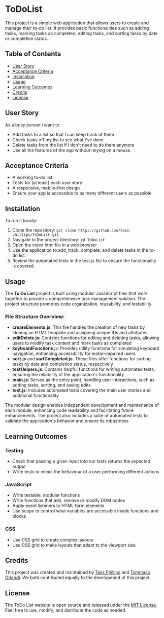 # ToDoList

This project is a simple web application that allows users to create and manage their to-do list. It provides basic functionalities such as adding tasks, marking tasks as completed, editing tasks, and sorting tasks by date or completion status.

## Table of Contents

- [User Story](#user-story)
- [Acceptance Criteria](#criteria)
- [Installation](#installation)
- [Usage](#usage)
- [Learning Outcomes](#outcomes)
- [Credits](#credits)
- [License](#license)

## User Story <a name="user-story"></a>

As a busy person I want to:

- Add tasks to a list so that I can keep track of them
- Check tasks off my list to see what I've done
- Delete tasks from the list if I don't need to do them anymore
- Use all the features of the app without relying on a mouse.

## Acceptance Criteria <a name="criteria"></a>

- A working to-do list
- Tests for (at least) each user story
- A responsive, mobile-first design
- Ensure your app is accessible to as many different users as possible

## Installation <a name="installatoin"></a>

To run it locally:

1. Clone the repository: `git clone https://github.com/tess-phillips/ToDoList.git`
2. Navigate to the project directory: `cd ToDoList`
3. Open the index.html file in a web browser.
4. Use the application to add, track, complete, and delete tasks in the to-do list.
5. Review the automated tests in the test.js file to ensure the functionality is covered.

## Usage <a name="usage"></a>

The **To Do List** project is built using modular JavaScript files that work together to provide a comprehensive task management solution. The project structure promotes code organization, reusability, and testability.

### File Structure Overview:

- **createElements.js**: This file handles the creation of new tasks by cloning an HTML template and assigning unique IDs and attributes
- **editDelete.js**: Contains functions for editing and deleting tasks, allowing users to modify task content and mark tasks as completed
- **keyboardFunctions**.js: Provides utility functions for simulating keyboard navigation, enhancing accessibility for motor-impaired users
- **sort.js** and **sortCompleted.js**: These files offer functions for sorting tasks by date and completion status, respectively
- **testHelpers.js**: Contains helpful functions for writing automated tests, ensuring the reliability of the application's functionality
- **main.js**: Serves as the entry point, handling user interactions, such as adding tasks, sorting, and saving edits
- **test.js**: Includes automated tests covering the main user stories and additional functionality

The modular design enables independent development and maintenance of each module, enhancing code readability and facilitating future enhancements. The project also includes a suite of automated tests to validate the application's behavior and ensure its robustness

## Learning Outcomes <a name="outcomes"></a>

### Testing

- Check that passing a given input into our tests returns the expected output
- Write tests to mimic the behaviour of a user performing different actions

### JavaScript

- Write testable, modular functions
- Write functions that add, remove or modify DOM nodes
- Apply event listeners to HTML form elements
- Use scope to control what variables are accessible inside functions and blocks

### CSS

- Use CSS grid to create complex layouts
- Use CSS grid to make layouts that adapt to the viewport size

## Credits <a name="credits"></a>

This project was created and maintained by [Tess Phillips](https://github.com/tess-phillips) and [Tommaso Orlandi](https://github.com/benante). We both contributed equally to the development of this project.
<a name=""></a>

## License <a name="license"></a>

The ToDo List website is open source and released under the [MIT License](https://mit-license.org/). Feel free to use, modify, and distribute the code as needed.

